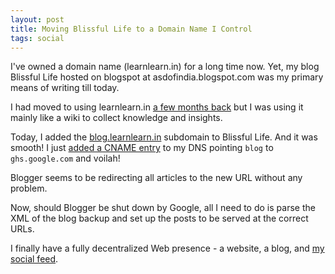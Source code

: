 ```yaml
---
layout: post
title: Moving Blissful Life to a Domain Name I Control
tags: social
---
```

I've owned a domain name (learnlearn.in) for a long time now. Yet, my blog Blissful Life hosted on blogspot at asdofindia.blogspot.com was my primary means of writing till today.

I had moved to using learnlearn.in [a few months back](https://learnlearn.in/keep-in-touch/) but I was using it mainly like a wiki to collect knowledge and insights.

Today, I added the [blog.learnlearn.in](http://blog.learnlearn.in) subdomain to Blissful Life. And it was smooth! I just [added a CNAME entry](https://support.google.com/blogger/troubleshooter/1233381) to my DNS pointing `blog` to `ghs.google.com` and voilah!

Blogger seems to be redirecting all articles to the new URL without any problem.

Now, should Blogger be shut down by Google, all I need to do is parse the XML of the blog backup and set up the posts to be served at the correct URLs.

I finally have a fully decentralized Web presence - a website, a blog, and [my social feed](../social-feed/).

